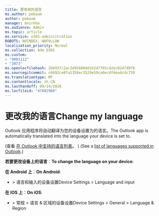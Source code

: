 ```yaml
---
title: 更改我的语言
ms.author: pebaum
author: pebaum
manager: mnirkhe
ms.audience: Admin
ms.topic: article
ms.service: o365-administration
ROBOTS: NOINDEX, NOFOLLOW
localization_priority: Normal
ms.collection: Adm_O365
ms.custom:
- "9001112"
- "3073"
ms.openlocfilehash: 2bb937c2ac2d95680dd1b247765c42ec0247d9f0
ms.sourcegitcommit: c6692ce0fa1358ec3529e59ca0ecdfdea4cdc759
ms.translationtype: MT
ms.contentlocale: zh-CN
ms.lasthandoff: 09/14/2020
ms.locfileid: "47682960"
---
```

# <a name="change-my-language"></a><span data-ttu-id="c0787-102">更改我的语言</span><span class="sxs-lookup"><span data-stu-id="c0787-102">Change my language</span></span>

<span data-ttu-id="c0787-103">Outlook 应用程序将自动翻译为您的设备设置为的语言。</span><span class="sxs-lookup"><span data-stu-id="c0787-103">The Outlook app is automatically translated into the language your device is set to.</span></span> 

<span data-ttu-id="c0787-104"> (查看 [在 Outlook 中支持的语言列表](https://acompli.helpshift.com/a/outlook/?s=general-questions&f=in-which-languages-is-your-app-translated)。 ) </span><span class="sxs-lookup"><span data-stu-id="c0787-104">(See a [list of languages supported in Outlook](https://acompli.helpshift.com/a/outlook/?s=general-questions&f=in-which-languages-is-your-app-translated).)</span></span> 

<span data-ttu-id="c0787-105">**若要更改设备上的语言**：</span><span class="sxs-lookup"><span data-stu-id="c0787-105">**To change the language on your device**:</span></span> 

<span data-ttu-id="c0787-106">**在 Android 上**：</span><span class="sxs-lookup"><span data-stu-id="c0787-106">**On Android**:</span></span> 

- <span data-ttu-id="c0787-107">> 语言和输入的设备设置</span><span class="sxs-lookup"><span data-stu-id="c0787-107">Device Settings > Language and input</span></span> 

<span data-ttu-id="c0787-108">**在 IOS 上**：</span><span class="sxs-lookup"><span data-stu-id="c0787-108">**On iOS**:</span></span> 

- <span data-ttu-id="c0787-109">> 常规 > 语言 & 区域的设备设置</span><span class="sxs-lookup"><span data-stu-id="c0787-109">Device Settings > General > Language & Region</span></span> 
